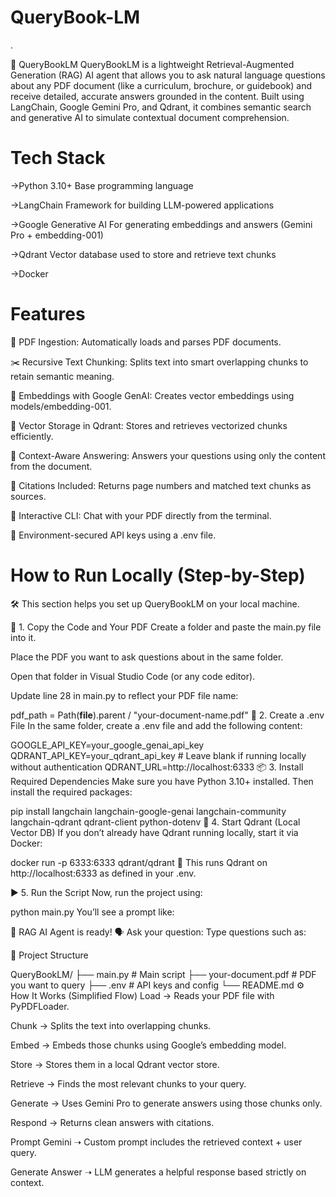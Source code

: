 # QueryBook-LM
.

📘 QueryBookLM
QueryBookLM is a lightweight Retrieval-Augmented Generation (RAG) AI agent that allows you to ask natural language questions about any PDF document (like a curriculum, brochure, or guidebook) and receive detailed, accurate answers grounded in the content. Built using LangChain, Google Gemini Pro, and Qdrant, it combines semantic search and generative AI to simulate contextual document comprehension.

# Tech Stack

->Python 3.10+	Base programming language

->LangChain	Framework for building LLM-powered applications

->Google Generative AI	For generating embeddings and answers (Gemini Pro + embedding-001)

->Qdrant	Vector database used to store and retrieve text chunks

->Docker


# Features

📄 PDF Ingestion: Automatically loads and parses PDF documents.

✂️ Recursive Text Chunking: Splits text into smart overlapping chunks to retain semantic meaning.

🧠 Embeddings with Google GenAI: Creates vector embeddings using models/embedding-001.

💾 Vector Storage in Qdrant: Stores and retrieves vectorized chunks efficiently.

🧾 Context-Aware Answering: Answers your questions using only the content from the document.

🔎 Citations Included: Returns page numbers and matched text chunks as sources.

💬 Interactive CLI: Chat with your PDF directly from the terminal.

🔐 Environment-secured API keys using a .env file.

# How to Run Locally (Step-by-Step)
🛠️ This section helps you set up QueryBookLM on your local machine.

📁 1. Copy the Code and Your PDF
Create a folder and paste the main.py file into it.

Place the PDF you want to ask questions about in the same folder.

Open that folder in Visual Studio Code (or any code editor).

Update line 28 in main.py to reflect your PDF file name:

pdf_path = Path(__file__).parent / "your-document-name.pdf"
📄 2. Create a .env File
In the same folder, create a .env file and add the following content:


GOOGLE_API_KEY=your_google_genai_api_key
QDRANT_API_KEY=your_qdrant_api_key   # Leave blank if running locally without authentication
QDRANT_URL=http://localhost:6333
📦 3. Install Required Dependencies
Make sure you have Python 3.10+ installed. Then install the required packages:


pip install langchain langchain-google-genai langchain-community langchain-qdrant qdrant-client python-dotenv
🧠 4. Start Qdrant (Local Vector DB)
If you don’t already have Qdrant running locally, start it via Docker:


docker run -p 6333:6333 qdrant/qdrant
🔁 This runs Qdrant on http://localhost:6333 as defined in your .env.

▶️ 5. Run the Script
Now, run the project using:

python main.py
You’ll see a prompt like:

🎉 RAG AI Agent is ready!
🗣️ Ask your question:
Type questions such as:

📂 Project Structure

QueryBookLM/
├── main.py              # Main script
├── your-document.pdf    # PDF you want to query
├── .env                 # API keys and config
└── README.md
⚙️ How It Works (Simplified Flow)
Load → Reads your PDF file with PyPDFLoader.

Chunk → Splits the text into overlapping chunks.

Embed → Embeds those chunks using Google’s embedding model.

Store → Stores them in a local Qdrant vector store.

Retrieve → Finds the most relevant chunks to your query.

Generate → Uses Gemini Pro to generate answers using those chunks only.

Respond → Returns clean answers with citations.



Prompt Gemini ➝ Custom prompt includes the retrieved context + user query.

Generate Answer ➝ LLM generates a helpful response based strictly on context.

